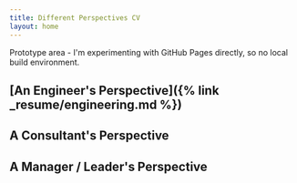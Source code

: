 ```yaml
---
title: Different Perspectives CV
layout: home
---
```


Prototype area - I'm experimenting with GitHub Pages directly, so no local build environment.

## [An Engineer's Perspective]({% link _resume/engineering.md %})
## A Consultant's Perspective
## A Manager / Leader's Perspective
